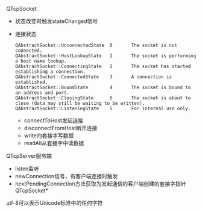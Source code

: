 QTcpSocket

- 状态改变时触发stateChanged信号

- 连接状态

  ```apl
  QAbstractSocket::UnconnectedState  0       The socket is not connected.
  QAbstractSocket::HostLookupState   1       The socket is performing a host name lookup.
  QAbstractSocket::ConnectingState   2       The socket has started establishing a connection.
  QAbstractSocket::ConnectedState    3       A connection is established.
  QAbstractSocket::BoundState        4       The socket is bound to an address and port.
  QAbstractSocket::ClosingState      6       The socket is about to close (data may still be waiting to be written).
  QAbstractSocket::ListeningState    5       For internal use only.
  ```

  - connectToHost发起连接
  - disconnectFromHost断开连接
  - write向套接字写数据
  - readAll从套接字中读数据

QTcpServer服务端

- listen监听
- newConnection信号，有客户端连接时触发
- nextPendingConnection方法获取为发起通信的客户端创建的套接字指针QTcpSocket*

utf-8可以表示Unicode标准中的任何字符